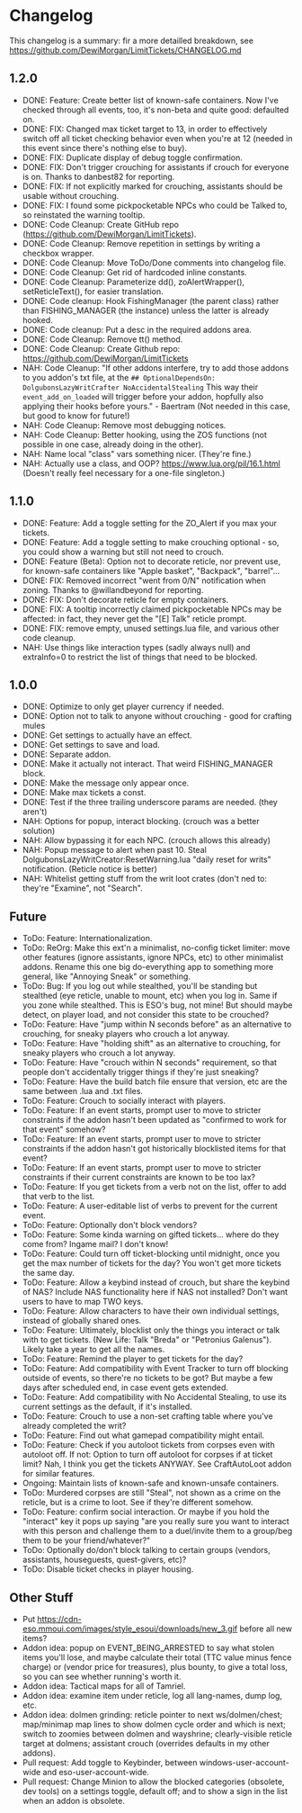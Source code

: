 Changelog
=========
This changelog is a summary: fir a more detailled breakdown, see https://github.com/DewiMorgan/LimitTickets/CHANGELOG.md

1.2.0
-----
* DONE: Feature: Create better list of known-safe containers. Now I've checked through all events, too, it's non-beta and quite good: defaulted on.
* DONE: FIX: Changed max ticket target to 13, in order to effectively switch off all ticket checking behavior even when you're at 12 (needed in this event since there's nothing else to buy).
* DONE: FIX: Duplicate display of debug toggle confirmation.
* DONE: FIX: Don't trigger crouching for assistants if crouch for everyone is on. Thanks to danbest82 for reporting.
* DONE: FIX: If not explicitly marked for crouching, assistants should be usable without crouching.
* DONE: FIX: I found some pickpocketable NPCs who could be Talked to, so reinstated the warning tooltip.
* DONE: Code Cleanup: Create GitHub repo (https://github.com/DewiMorgan/LimitTickets).
* DONE: Code Cleanup: Remove repetition in settings by writing a checkbox wrapper.
* DONE: Code Cleanup: Move ToDo/Done comments into changelog file.
* DONE: Code Cleanup: Get rid of hardcoded inline constants.
* DONE: Code Cleanup: Parameterize dd(), zoAlertWrapper(), setReticleText(), for easier translation.
* DONE: Code cleanup: Hook FishingManager (the parent class) rather than FISHING_MANAGER (the instance) unless the latter is already hooked.
* DONE: Code cleanup: Put a desc in the required addons area.
* DONE: Code Cleanup: Remove tt() method.
* DONE: Code Cleanup: Create Github repo: https://github.com/DewiMorgan/LimitTickets
* NAH: Code Cleanup: "If other addons interfere, try to add those addons to you addon's txt file, at the `## OptionalDependsOn: DolgubonsLazyWritCrafter NoAccidentalStealing`
  This way their `event_add_on_loaded` will trigger before your addon, hopfully also applying their hooks before yours." - Baertram (Not needed in this case, but good to know for future!)
* NAH: Code Cleanup: Remove most debugging notices.
* NAH: Code Cleanup: Better hooking, using the ZOS functions (not possible in one case, already doing in the other).
* NAH: Name local "class" vars something nicer. (They're fine.)
* NAH: Actually use a class, and OOP? https://www.lua.org/pil/16.1.html (Doesn't really feel necessary for a one-file singleton.)

1.1.0
-----
* DONE: Feature: Add a toggle setting for the ZO_Alert if you max your tickets.
* DONE: Feature: Add a toggle setting to make crouching optional - so, you could show a warning but still not need to crouch.
* DONE: Feature (Beta): Option not to decorate reticle, nor prevent use, for known-safe containers like "Apple basket", "Backpack", "barrel"...
* DONE: FIX: Removed incorrect "went from 0/N" notification when zoning. Thanks to @willandbeyond for reporting.
* DONE: FIX: Don't decorate reticle for empty containers.
* DONE: FIX: A tooltip incorrectly claimed pickpocketable NPCs may be affected: in fact, they never get the "[E] Talk" reticle prompt.
* DONE: FIX: remove empty, unused settings.lua file, and various other code cleanup.
* NAH: Use things like interaction types (sadly always null) and extraInfo=0 to restrict the list of things that need to be blocked.

1.0.0
-----
* DONE: Optimize to only get player currency if needed.
* DONE: Option not to talk to anyone without crouching - good for crafting mules
* DONE: Get settings to actually have an effect.
* DONE: Get settings to save and load.
* DONE: Separate addon.
* DONE: Make it actually not interact. That weird FISHING_MANAGER block.
* DONE: Make the message only appear once.
* DONE: Make max tickets a const.
* DONE: Test if the three trailing underscore params are needed. (they aren't)
* NAH: Options for popup, interact blocking. (crouch was a better solution)
* NAH: Allow bypassing it for each NPC. (crouch allows this already)
* NAH: Popup message to alert when past 10. Steal DolgubonsLazyWritCreator:ResetWarning.lua "daily reset for writs" notification. (Reticle notice is better)
* NAH: Whitelist getting stuff from the writ loot crates (don't ned to: they're "Examine", not "Search".

Future
------
* ToDo: Feature: Internationalization.
* ToDo: ReOrg: Make this ext'n a minimalist, no-config ticket limiter: move other features (ignore assistants, ignore NPCs, etc) to other minimalist addons. Rename this one big do-everything app to something more general, like "Annoying Sneak" or something.
* ToDo: Bug: If you log out while stealthed, you'll be standing but stealthed (eye reticle, unable to mount, etc) when you log in. Same if you zone while stealthed. This is ESO's bug, not mine! But should maybe detect, on player load, and not consider this state to be crouched?
* ToDo: Feature: Have "jump within N seconds before" as an alternative to crouching, for sneaky players who crouch a lot anyway.
* ToDo: Feature: Have "holding shift" as an alternative to crouching, for sneaky players who crouch a lot anyway.
* ToDo: Feature: Have "crouch within N seconds" requirement, so that people don't accidentally trigger things if they're just sneaking?
* ToDo: Feature: Have the build batch file ensure that version, etc are the same between .lua and .txt files.
* ToDo: Feature: Crouch to socially interact with players.
* ToDo: Feature: If an event starts, prompt user to move to stricter constraints if the addon hasn't been updated as "confirmed to work for that event" somehow?
* ToDo: Feature: If an event starts, prompt user to move to stricter constraints if the addon hasn't got historically blocklisted items for that event?
* ToDo: Feature: If an event starts, prompt user to move to stricter constraints if their current constraints are known to be too lax?
* ToDo: Feature: If you get tickets from a verb not on the list, offer to add that verb to the list.
* ToDo: Feature: A user-editable list of verbs to prevent for the current event.
* ToDo: Feature: Optionally don't block vendors?
* ToDo: Feature: Some kinda warning on gifted tickets... where do they come from? Ingame mail? I don't know!
* ToDo: Feature: Could turn off ticket-blocking until midnight, once you get the max number of tickets for the day? You won't get more tickets the same day.
* ToDo: Feature: Allow a keybind instead of crouch, but share the keybind of NAS? Include NAS functionality here if NAS not installed? Don't want users to have to map TWO keys.
* ToDo: Feature: Allow characters to have their own individual settings, instead of globally shared ones.
* ToDo: Feature: Ultimately, blocklist only the things you interact or talk with to get tickets. (New Life: Talk "Breda" or "Petronius Galenus"). Likely take a year to get all the names.
* ToDo: Feature: Remind the player to get tickets for the day?
* ToDo: Feature: Add compatibility with Event Tracker to turn off blocking outside of events, so there're no tickets to be got? But maybe a few days after scheduled end, in case event gets extended.
* ToDo: Feature: Add compatibility with No Accidental Stealing, to use its current settings as the default, if it's installed.
* ToDo: Feature: Crouch to use a non-set crafting table where you've already completed the writ?
* ToDo: Feature: Find out what gamepad compatibility might entail.
* ToDo: Feature: Check if you autoloot tickets from corpses even with autoloot off. If not: Option to turn off autoloot for corpses if at ticket limit? Nah, I think you get the tickets ANYWAY. See CraftAutoLoot addon for similar features.
* Ongoing: Maintain lists of known-safe and known-unsafe containers.
* ToDo: Murdered corpses are still "Steal", not shown as a crime on the reticle, but is a crime to loot. See if they're different somehow.
* ToDo: Feature: confirm social interaction. Or maybe if you hold the "interact" key it pops up saying "are you really sure you want to interact with this person and challenge them to a duel/invite them to a group/beg them to be your friend/whatever?"
* ToDo: Optionally do/don't block talking to certain groups (vendors, assistants, houseguests, quest-givers, etc)?
* ToDo: Disable ticket checks in player housing.

Other Stuff
-----------
* Put https://cdn-eso.mmoui.com/images/style_esoui/downloads/new_3.gif before all new items?
* Addon idea: popup on EVENT_BEING_ARRESTED to say what stolen items you'll lose, and maybe calculate their total (TTC value minus fence charge) or (vendor price for treasures), plus bounty, to give a total loss, so you can see whether running's worth it.
* Addon idea: Tactical maps for all of Tamriel.
* Addon idea: examine item under reticle, log all lang-names, dump log, etc.
* Addon idea: dolmen grinding: reticle pointer to next ws/dolmen/chest; map/minimap map lines to show dolmen cycle order and which is next; switch to zoomies between dolmen and wayshrine; clearly-visible reticle target at dolmens; assistant crouch (overrides defaults in my other addons).
* Pull request: Add toggle to Keybinder, between windows-user-account-wide and eso-user-account-wide.
* Pull request: Change Minion to allow the blocked categories (obsolete, dev tools) on a settings toggle, default off; and to show a sign in the list when an addon is obsolete.
